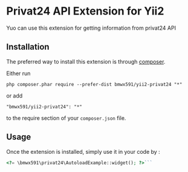 Privat24 API Extension for Yii2
===============================
Yuo can use this extension for getting information from privat24 API

Installation
------------

The preferred way to install this extension is through [composer](http://getcomposer.org/download/).

Either run

```
php composer.phar require --prefer-dist bmwx591/yii2-privat24 "*"
```

or add

```
"bmwx591/yii2-privat24": "*"
```

to the require section of your `composer.json` file.


Usage
-----

Once the extension is installed, simply use it in your code by  :

```php
<?= \bmwx591\privat24\AutoloadExample::widget(); ?>```